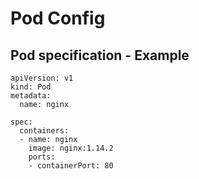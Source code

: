 # Pod Config

## Pod specification - Example

````
apiVersion: v1
kind: Pod
metadata:
  name: nginx

spec:
  containers:
  - name: nginx
    image: nginx:1.14.2
    ports:
    - containerPort: 80
````
